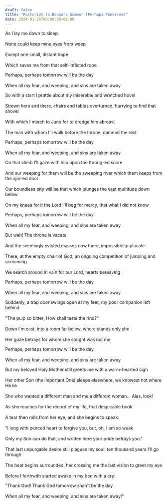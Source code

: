 ```yaml
---
draft: false
title: "Postcript to Donna's Summer (Perhaps Tomorrow)"
date: 2024-01-26T00:00:00+08:00
---
```



As I lay me down to sleep <br>  
None could keep mine eyes from weep <br>  
Except one small, distant hope <br>  
Which saves me from that self-inflicted rope <br>  

Perhaps, perhaps tomorrow will be the day <br>  
When all my fear, and weeping, and sins are taken away <br>  

So with a start I prattle about my miserable and wretched hovel <br>  
Strewn here and there, chairs and tables overturned, hurrying to find that shovel <br>  
With which I march to Juno for to dredge him abreast <br>  
The man with whom I'll walk before the throne, damned the rest <br>  


Perhaps, perhaps tomorrow will be the day <br>  
When all my fear, and weeping, and sins are taken away <br>  

On that climb I'll gaze with him upon the throng-ed score <br>  
And our weeping for them will be the sweeping river which them keeps from the ajar-ed door <br>  
Our boundless pity will be that which plunges the vast multitude down below <br>  
On my knees for it the Lord I'll beg for mercy, that what I did not know <br>  

Perhaps, perhaps tomorrow will be the day <br>  
When all my fear, and weeping, and sins are taken away <br>  

But wait! The throne is vacate <br>  
And the seemingly evicted masses now there, impossible to placate <br>  
There, at the empty chair of God, an ongoing competition of jumping and screaming <br>  
We search around in vain for our Lord, hearts bereaving <br>  

Perhaps, perhaps tomorrow will be the day <br>  
When all my fear, and weeping, and sins are taken away <br>  

Suddenly, a trap door swings open at my feet, my poor companion left behind <br>  
"The pulp so bitter; How shall taste the rind?" <br>  
Down I'm cast, into a room far below, where stands only she <br>  
Her gaze betrays for whom she sought was not me <br>  

Perhaps, perhaps tomorrow will be the day <br>  
When all my fear, and weeping, and sins are taken away <br>  

But my beloved Holy Mother still greets me with a warm-hearted sigh <br>  
Her other Son (the important One) sleeps elsewhere, we knowest not where He lie <br>  
She who wanted a different man and me a different woman... Alas, look! <br>  
As she reaches for the record of my life, that despicable book <br>  
A tear then rolls from her eye, and she begins to speak: <br>  
"I long with peirced heart to forgive you, but, oh, I am so weak <br>  
Only my Son can do that, and written here your pride betrays you." <br>  
That last unpurgable desire still plagues my soul: ten thousand years I'll go through <br>  
The heat begins surrounded, her crossing me the last vision to greet my eye <br>  
Before I forthwith started awake in my bed with a cry: <br>  

"Thank God! Thank God tomorrow shan't be the day <br>  
When all my fear, and weeping, and sins are taken away!" <br>  
